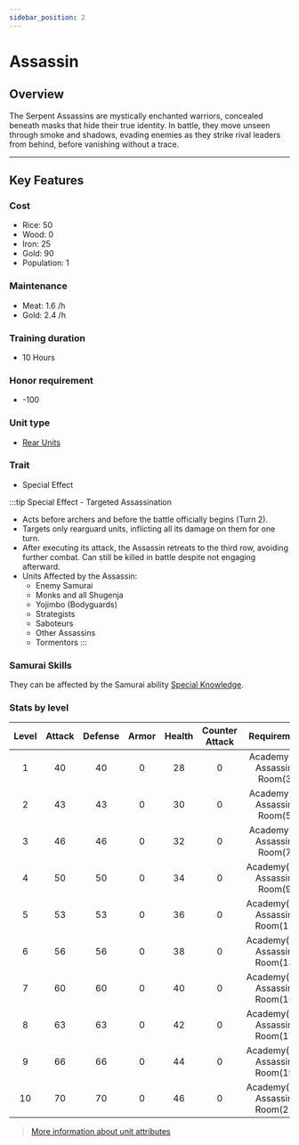 ```yaml
---
sidebar_position: 2
---
```

# Assassin

## Overview

The Serpent Assassins are mystically enchanted warriors, concealed beneath masks that hide their true identity. In battle, they move unseen through smoke and shadows, evading enemies as they strike rival leaders from behind, before vanishing without a trace.

---

## Key Features

### Cost
- Rice: 50
- Wood: 0
- Iron: 25
- Gold: 90
- Population: 1

### Maintenance
- Meat: 1.6 /h
- Gold: 2.4 /h

### Training duration
- 10 Hours

### Honor requirement
- -100

### Unit type
- [Rear Units](../../index.md#rear-units)

### Trait
- Special Effect

:::tip Special Effect - Targeted Assassination
- Acts before archers and before the battle officially begins (Turn 2).
- Targets only rearguard units, inflicting all its damage on them for one turn.
- After executing its attack, the Assassin retreats to the third row, avoiding further combat. Can still be killed in battle despite not engaging afterward.
- Units Affected by the Assassin:
  - Enemy Samurai
  - Monks and all Shugenja
  - Yojimbo (Bodyguards)
  - Strategists
  - Saboteurs
  - Other Assassins
  - Tormentors
:::

### Samurai Skills
They can be affected by the Samurai ability [Special Knowledge](../../../samurais/knowledge-skills.md).

### Stats by level

| Level | Attack | Defense | Armor | Health | Counter Attack |           Requirement           |
| :---: | :----: | :-----: | :---: | :----: | :------------: | :-----------------------------: |
|   1   |   40   |   40    |   0   |   28   |       0        |  Academy(3), Assassins Room(3)  |
|   2   |   43   |   43    |   0   |   30   |       0        |  Academy(5), Assassins Room(5)  |
|   3   |   46   |   46    |   0   |   32   |       0        |  Academy(8), Assassins Room(7)  |
|   4   |   50   |   50    |   0   |   34   |       0        | Academy(12), Assassins Room(9)  |
|   5   |   53   |   53    |   0   |   36   |       0        | Academy(14), Assassins Room(11) |
|   6   |   56   |   56    |   0   |   38   |       0        | Academy(17), Assassins Room(13) |
|   7   |   60   |   60    |   0   |   40   |       0        | Academy(20), Assassins Room(15) |
|   8   |   63   |   63    |   0   |   42   |       0        | Academy(23), Assassins Room(17) |
|   9   |   66   |   66    |   0   |   44   |       0        | Academy(25), Assassins Room(19) |
|  10   |   70   |   70    |   0   |   46   |       0        | Academy(29), Assassins Room(21) |

> [More information about unit attributes](../../index.md#attributes)